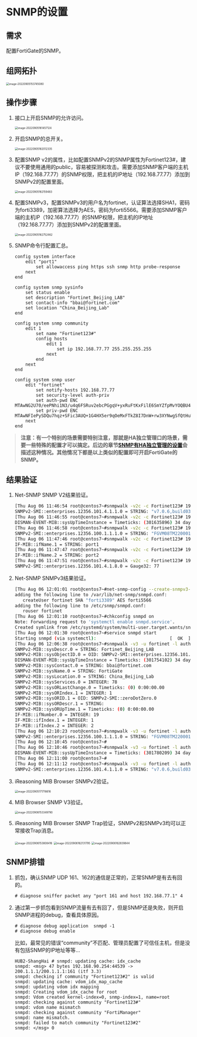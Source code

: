 # SNMP的设置

## 需求

配置FortiGate的SNMP。

## 组网拓扑

<img src=".\..\..\..\images\image-20220905153745080.png" alt="image-20220905153745080" style="zoom:50%;" />

## 操作步骤

1. 接口上开启SNMP的允许访问。

   <img src=".\..\..\..\images\image-20220905161457124.png" alt="image-20220905161457124" style="zoom:50%;" />

2. 开启SNMP的总开关。

   <img src=".\..\..\..\images\image-20220905162012335.png" alt="image-20220905162012335" style="zoom:50%;" />

3. 配置SNMP v2的属性，比如配置SNMPv2的SNMP属性为Fortinet123#，建议不要使用通用的public，容易被探测和攻击。需要添加SNMP客户端的主机IP（192.168.77.77）的SNMP权限，把主机的IP地址（192.168.77.77）添加到SNMPv2的配置里面。

   <img src=".\..\..\..\images\image-20220905162159483.png" alt="image-20220905162159483" style="zoom:50%;" />

4. 配置SNMPv3，配置SNMPv3的用户名为fortinet，认证算法选择SHA1，密码为forti3389，加密算法选择为AES，密码为forti5566。需要添加SNMP客户端的主机IP（192.168.77.77）的SNMP权限，把主机的IP地址（192.168.77.77）添加到SNMPv2的配置里面。

   <img src=".\..\..\..\images\image-20220905162752462.png" alt="image-20220905162752462" style="zoom:50%;" />

5. SNMP命令行配置汇总。

   ```
   config system interface
       edit "port1"
           set allowaccess ping https ssh snmp http probe-response
       next
   end
   
   config system snmp sysinfo
       set status enable
       set description "Fortinet_Beijing_LAB"
       set contact-info "bbai@fortinet.com"
       set location "China_Beijing_Lab"
   end
   
   config system snmp community
       edit 1
           set name "Fortinet123#"
           config hosts
               edit 1
                   set ip 192.168.77.77 255.255.255.255
               next
           end
       next
   end
   
   config system snmp user
       edit "fortinet"
           set notify-hosts 192.168.77.77
           set security-level auth-priv
           set auth-pwd ENC MTAwNG2U70/eePNhi1N3/u4q6FSRuv2ebcPGgqV+yxRuFtKxFilE6SmYZfpMvYOQBU4InxdTXnlIeYdMguMT8x7Hsqz/Q+3G2DWXlmtJohv0RukHWQK4nkY/aYKCnujZkKGGyPxDKysAj4LDkR1CazeJkMKtVgGyoPF2WEjbPEt6PijsUZ67cDptDDzqnABzQFUemw==
           set priv-pwd ENC MTAwNFIePySDQu7hqz+SFic3AUQ+1G4HX5er9qOeMxFTkZ8I7DnW+rw3XYNwgSfQtHuWEwTZGmztt6kUYUaT+oxLSdLG/RqU/3wbbE1/m4MH64bSYZgd+c+Pks8S44UPmGBdQeewwpwQi7xHmL/y9Gyv+t7Wb6ge0WS3dQFe971Vp7n4evJgU51EK90Cnt7TjNX0lQ==
       next
   end
   ```

> **注意：有一个特别的场景需要特别注意，那就是HA独立管理口的场景，需要一些特殊的配置才可以搞定。后边的章节[SNMP有HA独立管理的设置](./SNMP有HA独立管理的设置.md)会描述这种情况。其他情况下都是以上类似的配置即可开启FortiGate的SNMP。**

## 结果验证

1. Net-SNMP SNMP V2结果验证。

   ```bash
   [Thu Aug 06 11:46:54 root@centos7~#snmpwalk -v2c -c Fortinet123# 192.168.77.1 .1.3.6.1.4.1.12356.101.4.1.1.0
   SNMPv2-SMI::enterprises.12356.101.4.1.1.0 = STRING: "v7.0.6,build0366,220606 (GA.F)"
   [Thu Aug 06 11:46:55 root@centos7~#snmpwalk -v2c -c Fortinet123# 192.168.77.1 1.3.6.1.2.1.1.3.0
   DISMAN-EVENT-MIB::sysUpTimeInstance = Timeticks: (301635896) 34 days, 21:52:38.96
   [Thu Aug 06 11:46:58 root@centos7~#snmpwalk -v2c -c Fortinet123# 192.168.77.1 .1.3.6.1.4.1.12356.100.1.1.1.0
   SNMPv2-SMI::enterprises.12356.100.1.1.1.0 = STRING: "FGVM08TM22000173"
   [Thu Aug 06 11:47:46 root@centos7~#snmpwalk -v2c -c Fortinet123# 192.168.77.1 1.3.6.1.2.1.31.1.1.1.1.1
   IF-MIB::ifName.1 = STRING: port1
   [Thu Aug 06 11:47:47 root@centos7~#snmpwalk -v2c -c Fortinet123# 192.168.77.1 1.3.6.1.2.1.31.1.1.1.1.2
   IF-MIB::ifName.2 = STRING: port2
   [Thu Aug 06 11:47:51 root@centos7~#snmpwalk -v2c -c Fortinet123# 192.168.77.1 1.3.6.1.4.1.12356.101.4.1.8.0
   SNMPv2-SMI::enterprises.12356.101.4.1.8.0 = Gauge32: 77
   ```

2. Net-SNMP SNMPv3结果验证。

   ```bash
   [Thu Aug 06 12:01:01 root@centos7~#net-snmp-config --create-snmpv3-user -ro -a SHA -A forti3389 -x AES -X forti5566 fortinet 
   adding the following line to /var/lib/net-snmp/snmpd.conf:
      createUser fortinet SHA "forti3389" AES forti5566
   adding the following line to /etc/snmp/snmpd.conf:
      rouser fortinet
   [Thu Aug 06 12:01:10 root@centos7~#chkconfig snmpd on
   Note: Forwarding request to 'systemctl enable snmpd.service'.
   Created symlink from /etc/systemd/system/multi-user.target.wants/snmpd.service to /usr/lib/systemd/system/snmpd.service.
   [Thu Aug 06 12:01:30 root@centos7~#service snmpd start
   Starting snmpd (via systemctl):                            [  OK  ]
   [Thu Aug 06 12:06:38 root@centos7~#snmpwalk -v3 -u fortinet -l authPriv -a SHA -A forti3389 -x AES -X forti5566 192.168.77.1
   SNMPv2-MIB::sysDescr.0 = STRING: Fortinet_Beijing_LAB
   SNMPv2-MIB::sysObjectID.0 = OID: SNMPv2-SMI::enterprises.12356.101.1.60
   DISMAN-EVENT-MIB::sysUpTimeInstance = Timeticks: (301754102) 34 days, 22:12:21.02
   SNMPv2-MIB::sysContact.0 = STRING: bbai@fortinet.com
   SNMPv2-MIB::sysName.0 = STRING: FortiGate
   SNMPv2-MIB::sysLocation.0 = STRING: China_Beijing_Lab
   SNMPv2-MIB::sysServices.0 = INTEGER: 78
   SNMPv2-MIB::sysORLastChange.0 = Timeticks: (0) 0:00:00.00
   SNMPv2-MIB::sysORIndex.1 = INTEGER: 1
   SNMPv2-MIB::sysORID.1 = OID: SNMPv2-SMI::zeroDotZero.0
   SNMPv2-MIB::sysORDescr.1 = STRING: 
   SNMPv2-MIB::sysORUpTime.1 = Timeticks: (0) 0:00:00.00
   IF-MIB::ifNumber.0 = INTEGER: 19
   IF-MIB::ifIndex.1 = INTEGER: 1
   IF-MIB::ifIndex.2 = INTEGER: 2
   [Thu Aug 06 12:10:23 root@centos7~#snmpwalk -v3 -u fortinet -l authPriv -a SHA -A forti3389 -x AES -X forti5566 192.168.77.1 .1.3.6.1.4.1.12356.100.1.1.1.0
   SNMPv2-SMI::enterprises.12356.100.1.1.1.0 = STRING: "FGVM08TM22000173"
   [Thu Aug 06 12:10:45 root@centos7~#
   [Thu Aug 06 12:10:46 root@centos7~#snmpwalk -v3 -u fortinet -l authPriv -a SHA -A forti3389 -x AES -X forti5566 192.168.77.1 1.3.6.1.2.1.1.3.0
   DISMAN-EVENT-MIB::sysUpTimeInstance = Timeticks: (301780209) 34 days, 22:16:42.09
   [Thu Aug 06 12:11:00 root@centos7~#
   [Thu Aug 06 12:11:12 root@centos7~#snmpwalk -v3 -u fortinet -l authPriv -a SHA -A forti3389 -x AES -X forti5566 192.168.77.1 .1.3.6.1.4.1.12356.101.4.1.1.0
   SNMPv2-SMI::enterprises.12356.101.4.1.1.0 = STRING: "v7.0.6,build0366,220606 (GA.F)"
   ```

3. iReasoning MIB Browser SNMPv2验证。

   <img src=".\..\..\..\images\image-20220905171716616.png" alt="image-20220905171716616" style="zoom:50%;" />

4. MIB Browser SNMP V3验证。

   <img src=".\..\..\..\images\image-20220906153349790.png" alt="image-20220906153349790" style="zoom:50%;" />

5. iReasoning MIB Browser SNMP Trap验证，SNMPv2和SNMPv3均可以正常接收Trap消息。

   <img src=".\..\..\..\images\image-20220906153808416.png" alt="image-20220906153808416" style="zoom:50%;" />

   <img src=".\..\..\..\images\image-20220906162131795.png" alt="image-20220906162131795" style="zoom:50%;" />

   <img src=".\..\..\..\images\image-20220906162839844.png" alt="image-20220906162839844" style="zoom:50%;" />

## SNMP排错

1. 抓包，确认SNMP UDP 161、162的通信是正常的，正常SNMP是有去有回的。

   ```
   # diagnose sniffer packet any "port 161 and host 192.168.77.1" 4
   ```

2. 通过第一步抓包看到SNMP流量有去有回了，但是SNMP还是失败，则开启SNMP进程的debug，查看具体原因。

   ```
   # diagnose debug application  snmpd -1
   # diagnose debug enable
   ```

   比如，最常见的错误“community”不匹配、管理员配置了可信任主机，但是没有包括SNMP的IP地址等等...

   ```
   HUB2-ShangHai # snmpd: updating cache: idx_cache
   snmpd: <msg> 47 bytes 192.168.90.254:44539 -> 200.1.1.1/200.1.1.1:161 (itf 3.3)
   snmpd: checking if community "Fortinet123#2" is valid
   snmpd: updating cache: vdom_idx_map_cache
   snmpd: updating vdom idx mapping
   snmpd: Creating vdom_idx_cache for root
   snmpd: Vdom created kernel-index=0, snmp-index=1, name=root
   snmpd: checking against community "Fortinet123#"
   snmpd: vdom name mismatch
   snmpd: checking against community "FortiManager"
   snmpd: name mismatch.
   snmpd: failed to match community "Fortinet123#2"
   snmpd: </msg> 0
   ```
